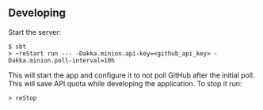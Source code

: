 ## Developing

Start the server:

    $ sbt
    > ~reStart run --- -Dakka.minion.api-key=<github_api_key> -Dakka.minion.poll-interval=10h

This will start the app and configure it to not poll GitHub after the initial poll. This will save API quota while developing the application. To stop it run:

    > reStop
